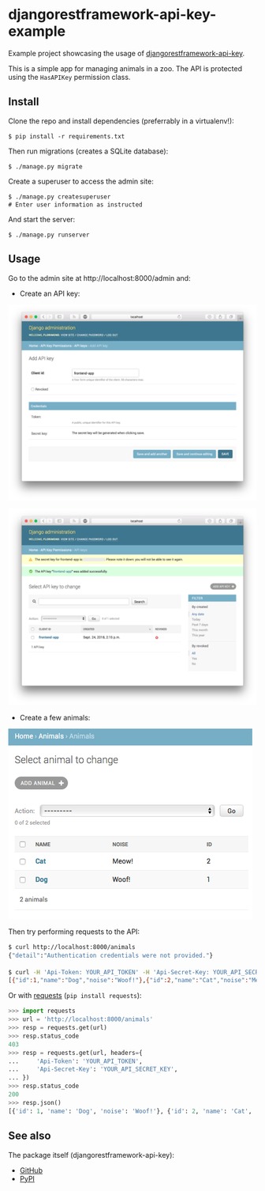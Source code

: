 # djangorestframework-api-key-example

Example project showcasing the usage of [djangorestframework-api-key](https://github.com/florimondmanca/djangorestframework-api-key).

This is a simple app for managing animals in a zoo. The API is protected using the `HasAPIKey` permission class.

## Install

Clone the repo and install dependencies (preferrably in a virtualenv!):

```
$ pip install -r requirements.txt
```

Then run migrations (creates a SQLite database):

```
$ ./manage.py migrate
```

Create a superuser to access the admin site:

```
$ ./manage.py createsuperuser
# Enter user information as instructed
```

And start the server:

```
$ ./manage.py runserver
```

## Usage

Go to the admin site at http://localhost:8000/admin and:

- Create an API key:

![](media/api_key_form.png)

![](media/created_api_key.png)

- Create a few animals:

![](media/animals.png)

Then try performing requests to the API:

```bash
$ curl http://localhost:8000/animals
{"detail":"Authentication credentials were not provided."}

$ curl -H 'Api-Token: YOUR_API_TOKEN' -H 'Api-Secret-Key: YOUR_API_SECRET_KEY' http://localhost:8000/animals
[{"id":1,"name":"Dog","noise":"Woof!"},{"id":2,"name":"Cat","noise":"Meow!"}]
```

Or with [requests](http://docs.python-requests.org) (`pip install requests`):

```python
>>> import requests
>>> url = 'http://localhost:8000/animals'
>>> resp = requests.get(url)
>>> resp.status_code
403
>>> resp = requests.get(url, headers={
...     'Api-Token': 'YOUR_API_TOKEN',
...     'Api-Secret-Key': 'YOUR_API_SECRET_KEY',
... })
>>> resp.status_code
200
>>> resp.json()
[{'id': 1, 'name': 'Dog', 'noise': 'Woof!'}, {'id': 2, 'name': 'Cat', 'noise': 'Meow!'}]
```

## See also

The package itself (djangorestframework-api-key):

- [GitHub](https://github.com/florimondmanca/djangorestframework-api-key)
- [PyPI](https://pypi.org/project/djangorestframework-api-key/)
